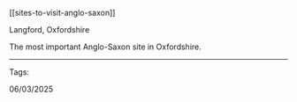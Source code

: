 [[sites-to-visit-anglo-saxon]]

Langford, Oxfordshire

The most important Anglo-Saxon site in Oxfordshire.

---

Tags:

06/03/2025
